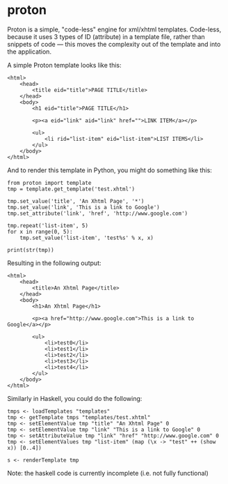 proton
======

Proton is a simple, "code-less" engine for xml/xhtml templates. Code-less, because it uses 3 types of ID (attribute) in a template file, rather than snippets of code — this moves the complexity out of the template and into the application.

A simple Proton template looks like this:

    <html>
        <head>
            <title eid="title">PAGE TITLE</title>
        </head>
        <body>
            <h1 eid="title">PAGE TITLE</h1>

            <p><a eid="link" aid="link" href="">LINK ITEM</a></p>

            <ul>
                <li rid="list-item" eid="list-item">LIST ITEMS</li>
            </ul>
        </body>
    </html>

And to render this template in Python, you might do something like this:

    from proton import template
    tmp = template.get_template('test.xhtml')

    tmp.set_value('title', 'An Xhtml Page', '*')
    tmp.set_value('link', 'This is a link to Google')
    tmp.set_attribute('link', 'href', 'http://www.google.com')

    tmp.repeat('list-item', 5)
    for x in range(0, 5):
        tmp.set_value('list-item', 'test%s' % x, x)

    print(str(tmp))
    
Resulting in the following output:

    <html>
        <head>
            <title>An Xhtml Page</title>
        </head>
        <body>
            <h1>An Xhtml Page</h1>

            <p><a href="http://www.google.com">This is a link to Google</a></p>

            <ul>
                <li>test0</li>
                <li>test1</li>
                <li>test2</li>
                <li>test3</li>
                <li>test4</li>
            </ul>
        </body>
    </html>

Similarly in Haskell, you could do the following:

    tmps <- loadTemplates "templates"
    tmp <- getTemplate tmps "templates/test.xhtml"
    tmp <- setElementValue tmp "title" "An Xhtml Page" 0
    tmp <- setElementValue tmp "link" "This is a link to Google" 0
    tmp <- setAttributeValue tmp "link" "href" "http://www.google.com" 0
    tmp <- setElementValues tmp "list-item" (map (\x -> "test" ++ (show x)) [0..4])
    
    s <- renderTemplate tmp

Note: the haskell code is currently incomplete (i.e. not fully functional)
